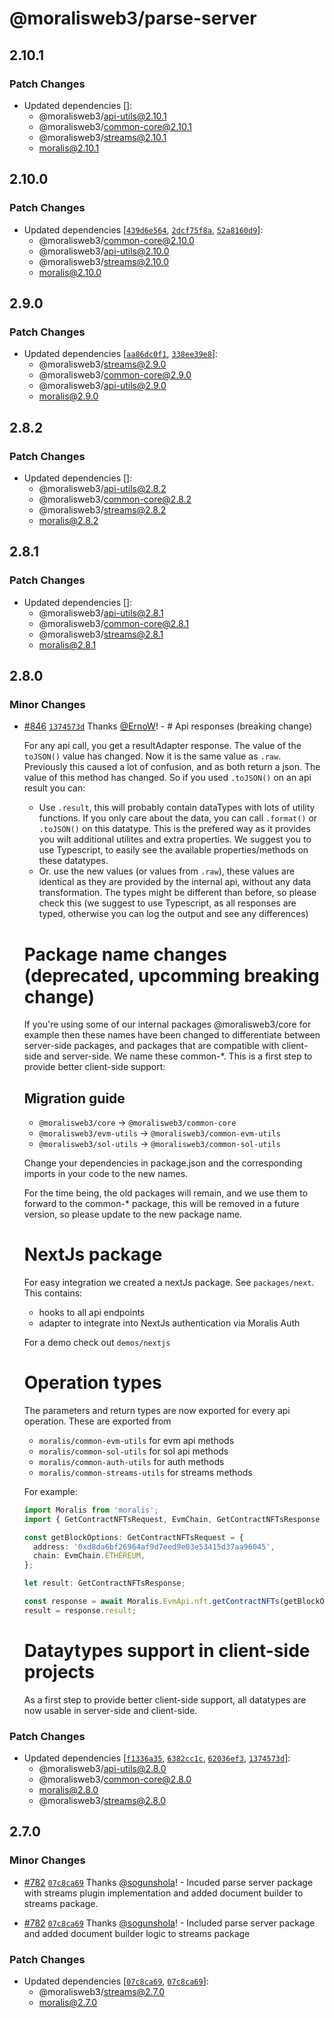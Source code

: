 # @moralisweb3/parse-server

## 2.10.1

### Patch Changes

- Updated dependencies []:
  - @moralisweb3/api-utils@2.10.1
  - @moralisweb3/common-core@2.10.1
  - @moralisweb3/streams@2.10.1
  - moralis@2.10.1

## 2.10.0

### Patch Changes

- Updated dependencies [[`439d6e564`](https://github.com/MoralisWeb3/Moralis-JS-SDK/commit/439d6e56487cfc6e559f91f06039a5f2567125e5), [`2dcf75f8a`](https://github.com/MoralisWeb3/Moralis-JS-SDK/commit/2dcf75f8abffe617c90a32cc9f207a5a2575adc1), [`52a8160d9`](https://github.com/MoralisWeb3/Moralis-JS-SDK/commit/52a8160d9ef2db824f943cc4034b9dd83335e0cc)]:
  - @moralisweb3/common-core@2.10.0
  - @moralisweb3/api-utils@2.10.0
  - @moralisweb3/streams@2.10.0
  - moralis@2.10.0

## 2.9.0

### Patch Changes

- Updated dependencies [[`aa86dc0f1`](https://github.com/MoralisWeb3/Moralis-JS-SDK/commit/aa86dc0f1266c97226833433722ff911bc8595e8), [`338ee39e8`](https://github.com/MoralisWeb3/Moralis-JS-SDK/commit/338ee39e81c80b96e36c32da2507de7114b9dc17)]:
  - @moralisweb3/streams@2.9.0
  - @moralisweb3/common-core@2.9.0
  - @moralisweb3/api-utils@2.9.0
  - moralis@2.9.0

## 2.8.2

### Patch Changes

- Updated dependencies []:
  - @moralisweb3/api-utils@2.8.2
  - @moralisweb3/common-core@2.8.2
  - @moralisweb3/streams@2.8.2
  - moralis@2.8.2

## 2.8.1

### Patch Changes

- Updated dependencies []:
  - @moralisweb3/api-utils@2.8.1
  - @moralisweb3/common-core@2.8.1
  - @moralisweb3/streams@2.8.1
  - moralis@2.8.1

## 2.8.0

### Minor Changes

- [#846](https://github.com/MoralisWeb3/Moralis-JS-SDK/pull/846) [`1374573d`](https://github.com/MoralisWeb3/Moralis-JS-SDK/commit/1374573d183d3aba0b92e313855bde7a15542f46) Thanks [@ErnoW](https://github.com/ErnoW)! - # Api responses (breaking change)

  For any api call, you get a resultAdapter response. The value of the `toJSON()` value has changed. Now it is the same value as `.raw`. Previously this caused a lot of confusion, and as both return a json. The value of this method has changed. So if you used `.toJSON()` on an api result you can:

  - Use `.result`, this will probably contain dataTypes with lots of utility functions. If you only care about the data, you can call `.format()` or `.toJSON()` on this datatype. This is the prefered way as it provides you wilt additional utilites and extra properties. We suggest you to use Typescript, to easily see the available properties/methods on these datatypes.
  - Or. use the new values (or values from `.raw`), these values are identical as they are provided by the internal api, without any data transformation. The types might be different than before, so please check this (we suggest to use Typescript, as all responses are typed, otherwise you can log the output and see any differences)

  # Package name changes (deprecated, upcomming breaking change)

  If you're using some of our internal packages @moralisweb3/core for example then these names have been changed to differentiate between server-side packages, and packages that are compatible with client-side and server-side. We name these common-\*. This is a first step to provide better client-side support:

  ## Migration guide

  - `@moralisweb3/core` -> `@moralisweb3/common-core`
  - `@moralisweb3/evm-utils` -> `@moralisweb3/common-evm-utils`
  - `@moralisweb3/sol-utils` -> `@moralisweb3/common-sol-utils`

  Change your dependencies in package.json and the corresponding imports in your code to the new names.

  For the time being, the old packages will remain, and we use them to forward to the common-\* package, this will be removed in a future version, so please update to the new package name.

  # NextJs package

  For easy integration we created a nextJs package. See `packages/next`. This contains:

  - hooks to all api endpoints
  - adapter to integrate into NextJs authentication via Moralis Auth

  For a demo check out `demos/nextjs`

  # Operation types

  The parameters and return types are now exported for every api operation. These are exported from

  - `moralis/common-evm-utils` for evm api methods
  - `moralis/common-sol-utils` for sol api methods
  - `moralis/common-auth-utils` for auth methods
  - `moralis/common-streams-utils` for streams methods

  For example:

  ```typescript
  import Moralis from 'moralis';
  import { GetContractNFTsRequest, EvmChain, GetContractNFTsResponse } from 'moralis/common-evm-utils';

  const getBlockOptions: GetContractNFTsRequest = {
    address: '0xd8da6bf26964af9d7eed9e03e53415d37aa96045',
    chain: EvmChain.ETHEREUM,
  };

  let result: GetContractNFTsResponse;

  const response = await Moralis.EvmApi.nft.getContractNFTs(getBlockOptions);
  result = response.result;
  ```

  # Dataytypes support in client-side projects

  As a first step to provide better client-side support, all datatypes are now usable in server-side and client-side.

### Patch Changes

- Updated dependencies [[`f1336a35`](https://github.com/MoralisWeb3/Moralis-JS-SDK/commit/f1336a35fc2df2d9c7f4c1c376d0b38eb57de702), [`6382cc1c`](https://github.com/MoralisWeb3/Moralis-JS-SDK/commit/6382cc1c61ba03c6dfa91981602ed25503d3ca38), [`62036ef3`](https://github.com/MoralisWeb3/Moralis-JS-SDK/commit/62036ef3cf30f89cf1099dc9aa627eecf4ca83df), [`1374573d`](https://github.com/MoralisWeb3/Moralis-JS-SDK/commit/1374573d183d3aba0b92e313855bde7a15542f46)]:
  - @moralisweb3/api-utils@2.8.0
  - @moralisweb3/common-core@2.8.0
  - moralis@2.8.0
  - @moralisweb3/streams@2.8.0

## 2.7.0

### Minor Changes

- [#782](https://github.com/MoralisWeb3/Moralis-JS-SDK/pull/782) [`07c8ca69`](https://github.com/MoralisWeb3/Moralis-JS-SDK/commit/07c8ca6988431d1fdf4a9bce509371ec52174af4) Thanks [@sogunshola](https://github.com/sogunshola)! - Incuded parse server package with streams plugin implementation and added document builder to streams package.

* [#782](https://github.com/MoralisWeb3/Moralis-JS-SDK/pull/782) [`07c8ca69`](https://github.com/MoralisWeb3/Moralis-JS-SDK/commit/07c8ca6988431d1fdf4a9bce509371ec52174af4) Thanks [@sogunshola](https://github.com/sogunshola)! - Included parse server package and added document builder logic to streams package

### Patch Changes

- Updated dependencies [[`07c8ca69`](https://github.com/MoralisWeb3/Moralis-JS-SDK/commit/07c8ca6988431d1fdf4a9bce509371ec52174af4), [`07c8ca69`](https://github.com/MoralisWeb3/Moralis-JS-SDK/commit/07c8ca6988431d1fdf4a9bce509371ec52174af4)]:
  - @moralisweb3/streams@2.7.0
  - moralis@2.7.0
